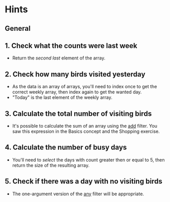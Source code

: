 # Hints

## General

## 1. Check what the counts were last week

- Return the _second last_ element of the array.

## 2. Check how many birds visited yesterday

- As the data is an array of arrays, you'll need to index once to get the correct weekly array, then index again to get the wanted day.
- "Today" is the last element of the weekly array.

## 3. Calculate the total number of visiting birds

- It's possible to calculate the sum of an array using the [add][manual-add] filter.
  You saw this expression in the Basics concept and the Shopping exercise.

## 4. Calculate the number of busy days

- You'll need to _select_ the days with count greater then or equal to 5, then return the size of the resulting array.

## 5. Check if there was a day with no visiting birds

- The one-argument version of the [any][manual-any] filter will be appropriate.

[manual-add]: https://stedolan.github.io/jq/manual/v1.6/#add
[manual-any]: https://stedolan.github.io/jq/manual/v1.6/#all,all(condition),all(generator;condition)
